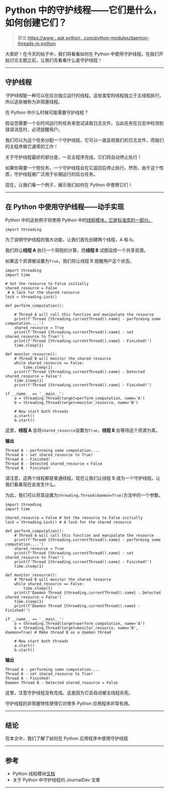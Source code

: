 # Python 中的守护线程——它们是什么，如何创建它们？

> 原文:[https://www . ask python . com/python-modules/daemon-threads-in-python](https://www.askpython.com/python-modules/daemon-threads-in-python)

大家好！在今天的帖子中，我们将看看如何在 Python 中使用守护线程。在我们开始讨论主题之前，让我们先看看什么是守护线程！

* * *

## 守护线程

*守护线程*是一种可以在后台独立运行的线程。这些类型的线程独立于主线程执行。所以这些被称为非阻塞线程。

在 Python 中什么时候可能需要守护线程？

假设您需要一个长时间运行的任务来尝试读取日志文件。当此任务在日志中检测到错误消息时，必须提醒用户。

我们可以为这个任务分配一个守护线程，它可以一直监视我们的日志文件，而我们的主程序做它通常的工作！

关于守护线程最好的部分是，一旦主程序完成，它们将自动停止执行！

如果你需要一个短任务，一个守护线程会在它返回后停止执行。然而，由于这个性质，守护线程被广泛用于长期运行的后台任务。

现在，让我们看一个例子，展示我们如何在 Python 中使用它们！

* * *

## 在 Python 中使用守护线程——动手实现

Python 中的这些例子将使用 Python 中的[线程模块，它是标准库的一部分。](https://www.askpython.com/python-modules/multithreading-in-python)

```
import threading

```

为了说明守护线程的强大功能，让我们首先创建两个线程，A 和 b。

我们将让**线程 A** 执行一个简短的计算，而**线程 B** 试图监控一个共享资源。

如果这个资源被设置为`True`，我们将让线程 B 提醒用户这个状态。

```
import threading
import time

# Set the resource to False initially
shared_resource = False 
 # A lock for the shared resource
lock = threading.Lock()

def perform_computation():

    # Thread A will call this function and manipulate the resource
    print(f'Thread {threading.currentThread().name} - performing some computation....')
    shared_resource = True
    print(f'Thread {threading.currentThread().name} - set shared_resource to True!')
    print(f'Thread {threading.currentThread().name} - Finished!')
    time.sleep(1)

def monitor_resource():
    # Thread B will monitor the shared resource
    while shared_resource == False:
        time.sleep(1)
    print(f'Thread {threading.currentThread().name} - Detected shared_resource = False')
    time.sleep(1)
    print(f'Thread {threading.currentThread().name} - Finished!')

if __name__ == '__main__':
    a = threading.Thread(target=perform_computation, name='A')
    b = threading.Thread(target=monitor_resource, name='B')

    # Now start both threads
    a.start()
    b.start()

```

这里，**线程 A** 会将`shared_resource`设置为`True`，**线程 B** 会等待这个资源为真。

**输出**

```
Thread A - performing some computation....
Thread A - set shared_resource to True!
Thread A - Finished!
Thread B - Detected shared_resource = False
Thread B - Finished!

```

请注意，这两个线程都是普通线程。现在让我们让线程 B 成为一个守护线程。让我们看看现在会发生什么。

为此，我们可以将其设置为`threading.Thread(daemon=True)`方法中的一个参数。

```
import threading
import time

shared_resource = False # Set the resource to False initially
lock = threading.Lock() # A lock for the shared resource

def perform_computation():
    # Thread A will call this function and manipulate the resource
    print(f'Thread {threading.currentThread().name} - performing some computation....')
    shared_resource = True
    print(f'Thread {threading.currentThread().name} - set shared_resource to True!')
    print(f'Thread {threading.currentThread().name} - Finished!')
    time.sleep(1)

def monitor_resource():
    # Thread B will monitor the shared resource
    while shared_resource == False:
        time.sleep(1)
    print(f'Daemon Thread {threading.currentThread().name} - Detected shared_resource = False')
    time.sleep(1)
    print(f'Daemon Thread {threading.currentThread().name} - Finished!')

if __name__ == '__main__':
    a = threading.Thread(target=perform_computation, name='A')
    b = threading.Thread(target=monitor_resource, name='B', daemon=True) # Make thread B as a daemon thread

    # Now start both threads
    a.start()
    b.start()

```

**输出**

```
Thread A - performing some computation....
Thread A - set shared_resource to True!
Thread A - Finished!
Daemon Thread B - Detected shared_resource = False

```

这里，注意守护线程没有完成。这是因为它会自动被主线程杀死。

守护线程的非阻塞特性使得它对很多 Python 应用程序非常有用。

* * *

## 结论

在本文中，我们了解了如何在 Python 应用程序中使用守护线程

* * *

## 参考

*   Python 线程模块[文档](https://docs.python.org/3/library/threading.html)
*   关于 Python 中守护线程的 JournalDev 文章

* * *